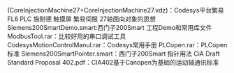 (CoreInjectionMachine27+CoreInjectionMachine27.vdz)：Codesys平台繁易FL6 PLC 施耐德 触摸屏 繁易伺服 27轴面向对象的思想 
Siemens200SmartDemo.smart:西门子200Smart 工程Demo和常用库文件
ModbusTool.rar：比较好用的串口调试工具
CodesysMotionControlManul.rar：Codesys常用手册
PLCopen.rar：PLCopen标准
Siemens200SmartPointer.smart：西门子200Smart 指针用法
CiA Draft Standard Proposal 402.pdf：CIA402基于Canopen为基础的运动轴通讯标准
